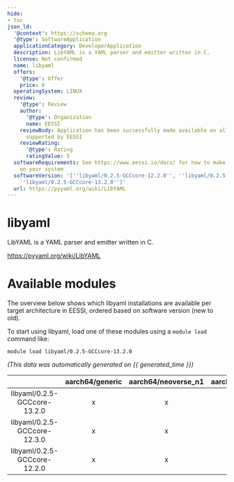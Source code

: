 ```yaml
---
hide:
- toc
json_ld:
  '@context': https://schema.org
  '@type': SoftwareApplication
  applicationCategory: DeveloperApplication
  description: LibYAML is a YAML parser and emitter written in C.
  license: Not confirmed
  name: libyaml
  offers:
    '@type': Offer
    price: 0
  operatingSystem: LINUX
  review:
    '@type': Review
    author:
      '@type': Organization
      name: EESSI
    reviewBody: Application has been successfully made available on all architectures
      supported by EESSI
    reviewRating:
      '@type': Rating
      ratingValue: 5
  softwareRequirements: See https://www.eessi.io/docs/ for how to make EESSI available
    on your system
  softwareVersion: '[''libyaml/0.2.5-GCCcore-12.2.0'', ''libyaml/0.2.5-GCCcore-12.3.0'',
    ''libyaml/0.2.5-GCCcore-13.2.0'']'
  url: https://pyyaml.org/wiki/LibYAML
---
```


libyaml
=======


LibYAML is a YAML parser and emitter written in C.

https://pyyaml.org/wiki/LibYAML
# Available modules


The overview below shows which libyaml installations are available per target architecture in EESSI, ordered based on software version (new to old).

To start using libyaml, load one of these modules using a `module load` command like:

```shell
module load libyaml/0.2.5-GCCcore-13.2.0
```

*(This data was automatically generated on {{ generated_time }})*  

| |aarch64/generic|aarch64/neoverse_n1|aarch64/neoverse_v1|aarch64/nvidia/grace|x86_64/generic|x86_64/amd/zen2|x86_64/amd/zen3|x86_64/amd/zen4|x86_64/intel/cascadelake|x86_64/intel/haswell|x86_64/intel/icelake|x86_64/intel/sapphirerapids|x86_64/intel/skylake_avx512|
| :---: | :---: | :---: | :---: | :---: | :---: | :---: | :---: | :---: | :---: | :---: | :---: | :---: | :---: |
|libyaml/0.2.5-GCCcore-13.2.0|x|x|x|x|x|x|x|x|x|x|x|x|x|
|libyaml/0.2.5-GCCcore-12.3.0|x|x|x|x|x|x|x|x|x|x|x|x|x|
|libyaml/0.2.5-GCCcore-12.2.0|x|x|x|x|x|x|x|x|x|x|x|x|x|
